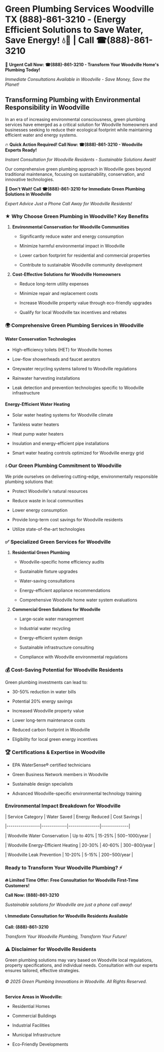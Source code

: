 # Green Plumbing Services Woodville TX (888)-861-3210 - (Energy Efficient Solutions to Save Water, Save Energy! 💧🌿 | Call ☎(888)-861-3210

🚨 **Urgent Call Now: ☎(888)-861-3210 - Transform Your Woodville Home's Plumbing Today!**
*Immediate Consultations Available in Woodville - Save Money, Save the Planet!*

## Transforming Plumbing with Environmental Responsibility in Woodville

In an era of increasing environmental consciousness, green plumbing services have emerged as a critical solution for Woodville homeowners and businesses seeking to reduce their ecological footprint while maintaining efficient water and energy systems. 

🔥 **Quick Action Required! Call Now: ☎(888)-861-3210 - Woodville Experts Ready!**
*Instant Consultation for Woodville Residents - Sustainable Solutions Await!*

Our comprehensive green plumbing approach in Woodville goes beyond traditional maintenance, focusing on sustainability, conservation, and innovative technologies.

🚨 **Don't Wait! Call ☎(888)-861-3210 for Immediate Green Plumbing Solutions in Woodville**
*Expert Advice Just a Phone Call Away for Woodville Residents!*

### ★ Why Choose Green Plumbing in Woodville? Key Benefits

1. **Environmental Conservation for Woodville Communities** 
   - Significantly reduce water and energy consumption
   - Minimize harmful environmental impact in Woodville
   - Lower carbon footprint for residential and commercial properties
   - Contribute to sustainable Woodville community development

2. **Cost-Effective Solutions for Woodville Homeowners** 
   - Reduce long-term utility expenses
   - Minimize repair and replacement costs
   - Increase Woodville property value through eco-friendly upgrades
   - Qualify for local Woodville tax incentives and rebates

### 🌍 Comprehensive Green Plumbing Services in Woodville

#### Water Conservation Technologies
- High-efficiency toilets (HET) for Woodville homes
- Low-flow showerheads and faucet aerators
- Greywater recycling systems tailored to Woodville regulations
- Rainwater harvesting installations
- Leak detection and prevention technologies specific to Woodville infrastructure

#### Energy-Efficient Water Heating
- Solar water heating systems for Woodville climate
- Tankless water heaters
- Heat pump water heaters
- Insulation and energy-efficient pipe installations
- Smart water heating controls optimized for Woodville energy grid

### 💧 Our Green Plumbing Commitment to Woodville

We pride ourselves on delivering cutting-edge, environmentally responsible plumbing solutions that:
- Protect Woodville's natural resources
- Reduce waste in local communities
- Lower energy consumption
- Provide long-term cost savings for Woodville residents
- Utilize state-of-the-art technologies

### ✅ Specialized Green Services for Woodville

1. **Residential Green Plumbing**
   - Woodville-specific home efficiency audits
   - Sustainable fixture upgrades
   - Water-saving consultations
   - Energy-efficient appliance recommendations
   - Comprehensive Woodville home water system evaluations

2. **Commercial Green Solutions for Woodville**
   - Large-scale water management
   - Industrial water recycling
   - Energy-efficient system design
   - Sustainable infrastructure consulting
   - Compliance with Woodville environmental regulations

### 💰 Cost-Saving Potential for Woodville Residents

Green plumbing investments can lead to:
- 30-50% reduction in water bills
- Potential 20% energy savings
- Increased Woodville property value
- Lower long-term maintenance costs
- Reduced carbon footprint in Woodville
- Eligibility for local green energy incentives

### 🏆 Certifications & Expertise in Woodville

- EPA WaterSense® certified technicians
- Green Business Network members in Woodville
- Sustainable design specialists
- Advanced Woodville-specific environmental technology training

### Environmental Impact Breakdown for Woodville

| Service Category | Water Saved | Energy Reduced | Cost Savings |
|-----------------|-------------|----------------|--------------|
| Woodville Water Conservation | Up to 40% | 15-25% | $500-$1000/year |
| Woodville Energy-Efficient Heating | 20-30% | 40-60% | $300-$800/year |
| Woodville Leak Prevention | 10-20% | 5-15% | $200-$500/year |

### Ready to Transform Your Woodville Plumbing? ⚡

**🔥 Limited Time Offer: Free Consultation for Woodville First-Time Customers!**

**Call Now: (888)-861-3210**
*Sustainable solutions for Woodville are just a phone call away!*

#### 📞 Immediate Consultation for Woodville Residents Available

**Call: (888)-861-3210**
*Transform Your Woodville Plumbing, Transform Your Future!*

### ⚠️ Disclaimer for Woodville Residents

Green plumbing solutions may vary based on Woodville local regulations, property specifications, and individual needs. Consultation with our experts ensures tailored, effective strategies.

###### © 2025 Green Plumbing Innovations in Woodville. All Rights Reserved.

**Service Areas in Woodville:** 
- Residential Homes
- Commercial Buildings
- Industrial Facilities
- Municipal Infrastructure
- Eco-Friendly Developments